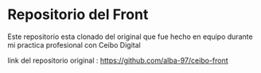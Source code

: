 # Repositorio del Front

Este repositorio esta clonado del original que fue hecho en equipo durante mi practica profesional con Ceibo Digital

link del repositorio original : https://github.com/alba-97/ceibo-front
